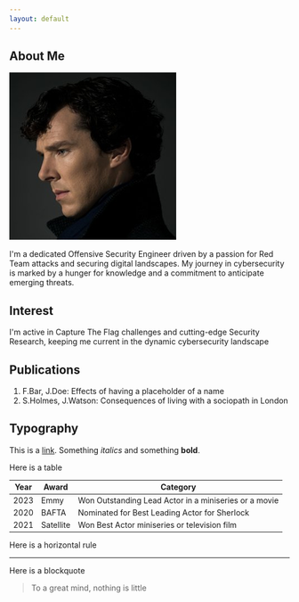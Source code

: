 ```yaml
---
layout: default
---
```


## About Me

<img class="profile-picture" src="sherlock.jpg">

I'm a dedicated Offensive Security Engineer driven by a passion for Red Team attacks and securing digital landscapes. My journey in cybersecurity is marked by a hunger for knowledge and a commitment to anticipate emerging threats.

## Interest

I'm active in Capture The Flag challenges and cutting-edge Security Research, keeping me current in the dynamic cybersecurity landscape

## Publications

1. F.Bar, J.Doe: Effects of having a placeholder of a name
2. S.Holmes, J.Watson: Consequences of living with a sociopath in London

## Typography

This is a [link](http://google.com). Something *italics* and something **bold**.

Here is a table

Year | Award | Category
-----|-------|--------
2023 | Emmy  | Won Outstanding Lead Actor in a miniseries or a movie
2020 | BAFTA | Nominated for Best Leading Actor for Sherlock
2021 | Satellite | Won Best Actor miniseries or television film

Here is a horizontal rule

---

Here is a blockquote

> To a great mind, nothing is little
